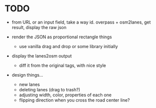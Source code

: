 # TODO

- from URL or an input field, take a way id. overpass + osm2lanes, get result, display the raw json

- render the JSON as proportional rectangle things
	- use vanilla drag and drop or some library initially

- display the lanes2osm output
	- diff it from the original tags, with nice style

- design things...
	- new lanes
	- deleting lanes (drag to trash?)
	- adjusting width, color, properties of each one
	- flipping direction when you cross the road center line?

